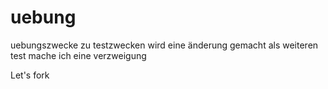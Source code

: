 # uebung
uebungszwecke
zu testzwecken wird eine änderung gemacht
als weiteren test mache ich eine verzweigung

Let's fork
